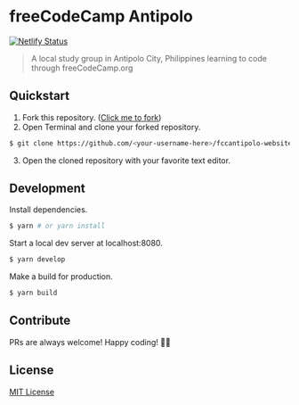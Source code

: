 # freeCodeCamp Antipolo

[![Netlify Status](https://api.netlify.com/api/v1/badges/4eab73e5-68bc-4452-8718-a8844c380dc3/deploy-status)](https://app.netlify.com/sites/fccantipolo/deploys)

> A local study group in Antipolo City, Philippines learning to code through freeCodeCamp.org

## Quickstart

1. Fork this repository. ([Click me to fork](https://github.com/fccantipolo/fccantipolo-website/fork))
2. Open Terminal and clone your forked repository.
  ``` bash
  $ git clone https://github.com/<your-username-here>/fccantipolo-website.git
  ```
3. Open the cloned repository with your favorite text editor.

## Development

Install dependencies.

``` bash
$ yarn # or yarn install
```

Start a local dev server at localhost:8080.

``` bash
$ yarn develop
```

Make a build for production.

``` bash
$ yarn build
```

## Contribute

PRs are always welcome! Happy coding! 🎉🙌

## License

[MIT License](https://github.com/fccantipolo/fccantipolo.github.io/blob/master/LICENSE)

